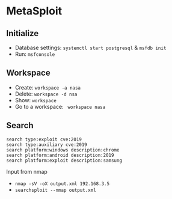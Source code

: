 # MetaSploit

## Initialize
- Database settings: ```systemctl start postgresql``` & ```msfdb init```
- Run: ```msfconsole```  

## Workspace
- Create: ```workspace -a nasa``` 
- Delete: ```workspace -d nsa```
- Show: ```workspace```  
- Go to a workspace: ``` workspace nasa```

## Search
```
search type:exploit cve:2019
search type:auxiliary cve:2019
search platform:windows description:chrome
search platform:android description:2019
search platform:exploit description:samsung
```








Input from nmap
- ```nmap -sV -oX output.xml 192.168.3.5```
- ```searchsploit --nmap output.xml```
